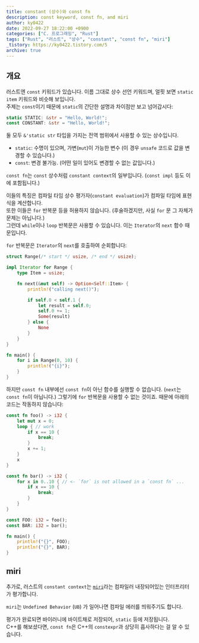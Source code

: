```yaml
---
title: constant (상수)와 const fn
description: const keyword, const fn, and miri
author: ky0422
date: 2022-09-27 18:22:00 +0900
categories: ["C. 프로그래밍", "Rust"]
tags: ["Rust", "러스트", "상수", "constant", "const fn", "miri"]
_tistory: https://ky0422.tistory.com/5
archive: true
---
```


## 개요

러스트엔 `const` 키워드가 있습니다. 이름 그대로 상수 선언 키워드며, 얼핏 보면 `static item` 키워드와 비슷해 보입니다.  
주제는 `const`이기 때문에 `static`의 간단한 설명과 차이점만 보고 넘어갑시다:

```rust
static STATIC: &str = "Hello, World!";
const CONSTANT: &str = "Hello, World!";
```

둘 모두 `&'static str` 타입을 가지는 전역 범위에서 사용할 수 있는 상수입니다.

- `static`: 수명이 있으며, 가변(`mut`)이 가능한 변수 (이 경우 `unsafe` 코드로 값을 변경할 수 있습니다.)
- `const`: 변경 불가능. (어떤 일이 있어도 변경할 수 없는 값입니다.)

`const fn`는 `const` 상수처럼 `constant context`의 일부입니다. (`const impl` 등도 이에 포함됩니다.)

이들의 특징은 컴파일 타임 상수 평가자(`constant evaluation`)가 컴파일 타임에 표현식을 계산합니다.  
또한 이들은 `for` 반복문 등을 허용하지 않습니다. (후술하겠지만, 사실 `for` 문 그 자체가 문제는 아닙니다.)  
그런데 `while`이나 `loop` 반복문은 사용할 수 있습니다. 이는 `Iterator`의 `next` 함수 때문입니다.

`for` 반복문은 `Iterator`의 `next`를 호출하여 순회합니다:

```rust
struct Range(/* start */ usize, /* end */ usize);

impl Iterator for Range {
    type Item = usize;

    fn next(&mut self) -> Option<Self::Item> {
        println!("calling next()");

        if self.0 < self.1 {
            let result = self.0;
            self.0 += 1;
            Some(result)
        } else {
            None
        }
    }
}

fn main() {
    for i in Range(0, 10) {
        println!("{i}");
    }
}
```

하지만 `const fn` 내부에선 `const fn`이 아닌 함수를 실행할 수 없습니다. (`next`는 `const fn`이 아닙니다.)
그렇기에 `for` 반복문을 사용할 수 없는 것이죠. 때문에 아래의 코드는 작동하지 않습니다:

```rust
const fn foo() -> i32 {
    let mut x = 0;
    loop { // work
        if x == 10 {
            break;
        }
        x += 1;
    }
    x
}

const fn bar() -> i32 {
    for x in 0..10 { // <- `for` is not allowed in a `const fn` ...
        if x == 10 {
            break;
        }
    }
}

const FOO: i32 = foo();
const BAR: i32 = bar();

fn main() {
    println!("{}", FOO);
    println!("{}", BAR);
}
```

## miri

추가로, 러스트의 `constant context`는 [`miri`](https://github.com/rust-lang/miri)라는 컴파일러 내장되어있는 인터프리터가 평가합니다.

`miri`는 `Undefined Behavior` (`UB`) 가 일어나면 컴파일 에러를 띄워주기도 합니다.

평가가 완료되면 바이러니에 바이트채로 저장되어, `static` 등에 저장됩니다.  
C++를 해보셨다면, `const fn`은 C++의 `constexpr`과 상당히 흡사하다는 걸 알 수 있습니다.
